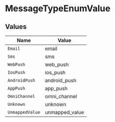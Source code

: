 # MessageTypeEnumValue


## Values

| Name            | Value           |
| --------------- | --------------- |
| `Email`         | email           |
| `Sms`           | sms             |
| `WebPush`       | web_push        |
| `IosPush`       | ios_push        |
| `AndroidPush`   | android_push    |
| `AppPush`       | app_push        |
| `OmniChannel`   | omni_channel    |
| `Unknown`       | unknown         |
| `UnmappedValue` | unmapped_value  |